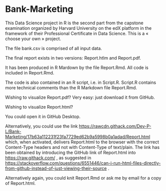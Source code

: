 # Bank-Marketing

This Data Science project in R is the second part from the capstone examination 
organized by Harvard University on the edX platform in the framework 
of their Professional Certificate in Data Science. This is a « choose your own » project. 

The file bank.csv is comprised of all input data. 

The final report exists in two versions: Report.htlm and Report.pdf.

It has been produced in R Mardown by the file Report.Rmd. All code is included in Report.Rmd.

The code is also contained in an R script, i.e. in Script.R. 
Script.R contains more technical comments than the R Markdown file Report.Rmd.

Wishing to visualize Report.pdf? Very easy: just download it from GitHub. 

Wishing to visualize Report.html? 

  You could open it in GitHub Desktop. 

  Alternatively, you could use the link 
  https://rawcdn.githack.com/Dev-P-L/Bank-Marketing/17b63a112231f23fa7729ed62b9a5998b0a1adad/Report.html
  which, when activated, delivers Report.html to the browser with the correct Content-Type headers 
  and not with Content-Type of text/plain. The link has been obtained by introducing the GitHub link of Report.html 
  into https://raw.githack.com/ , as suggested in 
  https://stackoverflow.com/questions/6551446/can-i-run-html-files-directly-from-github-instead-of-just-viewing-their-source .

  Alternatively again, you could knit Report.Rmd or ask me by email for a copy of Report.html. 
